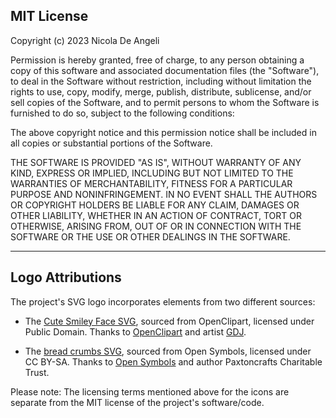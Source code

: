 MIT License
-----------

Copyright (c) 2023 Nicola De Angeli

Permission is hereby granted, free of charge, to any person obtaining a copy
of this software and associated documentation files (the "Software"), to deal
in the Software without restriction, including without limitation the rights
to use, copy, modify, merge, publish, distribute, sublicense, and/or sell
copies of the Software, and to permit persons to whom the Software is
furnished to do so, subject to the following conditions:

The above copyright notice and this permission notice shall be included in all
copies or substantial portions of the Software.

THE SOFTWARE IS PROVIDED "AS IS", WITHOUT WARRANTY OF ANY KIND, EXPRESS OR
IMPLIED, INCLUDING BUT NOT LIMITED TO THE WARRANTIES OF MERCHANTABILITY,
FITNESS FOR A PARTICULAR PURPOSE AND NONINFRINGEMENT. IN NO EVENT SHALL THE
AUTHORS OR COPYRIGHT HOLDERS BE LIABLE FOR ANY CLAIM, DAMAGES OR OTHER
LIABILITY, WHETHER IN AN ACTION OF CONTRACT, TORT OR OTHERWISE, ARISING FROM,
OUT OF OR IN CONNECTION WITH THE SOFTWARE OR THE USE OR OTHER DEALINGS IN THE
SOFTWARE.

-----

Logo Attributions
-----------------

The project's SVG logo incorporates elements from two different sources:

- The [Cute Smiley Face SVG](https://openclipart.org/detail/262355), sourced from OpenClipart, licensed under Public Domain. Thanks to [OpenClipart](https://openclipart.org/) and artist [GDJ](https://openclipart.org/artist/GDJ).

- The [bread crumbs SVG](https://www.opensymbols.org/symbols/mulberry/bread-crumbs-01eaa396), sourced from Open Symbols, licensed under CC BY-SA. Thanks to [Open Symbols](https://www.opensymbols.org) and author Paxtoncrafts Charitable Trust.

Please note: The licensing terms mentioned above for the icons are separate from the MIT license of the project's software/code.
